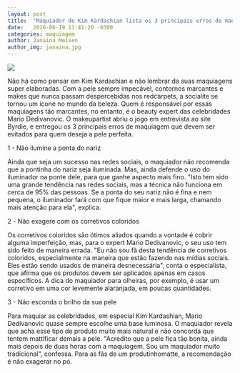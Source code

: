 ```yaml
---
layout: post
title:  "Maquiador de Kim Kardashian lista os 3 principais erros de maquiagem: Saiba como evitá-los"
date:   2016-06-19 11:41:20 -0300
categories: maquiagem
author: Janaina Meisen
author_img: janaina.jpg
---
```


![](http://www.alessandrostein.com/blog-fashion-hug/images/posts/janaina1.png)

Não há como pensar em Kim Kardashian e não lembrar da suas maquiagens super elaboradas. Com a pele sempre impecável, contornos marcantes e makes que nunca passam despercebidas nos redcarpets, a socialite se tornou um ícone no mundo da beleza. Quem é responsável por essas maquiagens tão marcantes, no entanto, é o beauty expert das celebridades Mario Dedivanovic. O makeupartist abriu o jogo em entrevista ao site Byrdie, e entregou os 3 principais erros de maquiagem que devem ser evitados para quem deseja a pele perfeita. 

1 - Não ilumine a ponta do nariz

Ainda que seja um sucesso nas redes sociais, o maquiador não recomenda que a pontinha do nariz seja iluminada. Mas, ainda defende o uso do iluminador na ponte dele, para que ganhe aspecto mais fino. "Isto tem sido uma grande tendência nas redes sociais, mas a técnica não funciona em cerca de 95% das pessoas. Se a ponta do seu nariz não é fina e nem pequena, o iluminador fará com que fique maior e mais larga, chamando mais atenção para ela", explica.

2 - Não exagere com os corretivos coloridos

Os corretivos coloridos são ótimos aliados quando a vontade é cobrir alguma imperfeição, mas, para o expert Mario Dedivanovic, o seu uso tem sido feito de maneira errada. "Eu não sou fã desta tendência de corretivos coloridos, especialmente na maneira que estão fazendo nas mídias sociais. Eles estão sendo usados de maneira desnecessária", conta o especialista, que afirma que os produtos devem ser aplicados apenas em casos específicos. A dica do maquiador para olheiras, por exemplo, é usar um corretivo em uma cor levemente alaranjada, em poucas quantidades.

3 - Não esconda o brilho da sua pele

Para maquiar as celebridades, em especial Kim Kardashian, Mario Dedivanovic quase sempre escolhe uma base luminosa. O maquiador revela que acha esse tipo de produto muito mais natural e não concorda que tentem mattificar demais a pele. "Acredito que a pele fica tão bonita, ainda mais depois de duas horas com a maquiagem. Sou um maquiador muito tradicional", confessa. Para as fãs de um produtinhomatte, a recomendação é não exagerar no pó.
